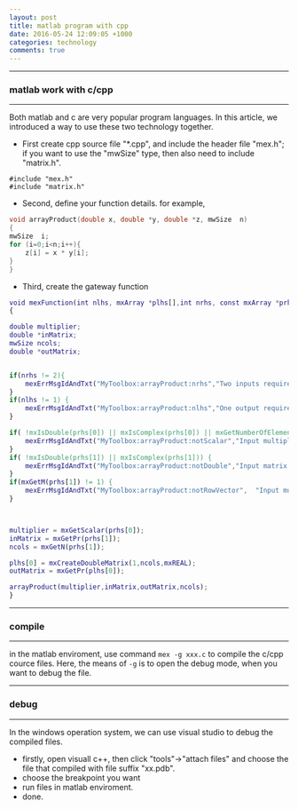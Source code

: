 ```yaml
---
layout: post
title: matlab program with cpp
date: 2016-05-24 12:09:05 +1000 
categories: technology
comments: true
---
```


------------------------------
### matlab work with c/cpp ###
------------------------------


Both matlab and c are very popular program languages. In this article, we introduced a way to use these two technology together. 

- First create cpp source file "*.cpp", and include the header file "mex.h"; if you want to use the "mwSize" type, then also need to include "matrix.h".

```
#include "mex.h"
#include "matrix.h"
```

- Second, define your function details. for example,

```cpp
void arrayProduct(double x, double *y, double *z, mwSize  n)
{
mwSize  i;
for (i=0;i<n;i++){
    z[i] = x * y[i];
}
}
```
    
- Third, create the gateway function

```matlab
void mexFunction(int nlhs, mxArray *plhs[],int nrhs, const mxArray *prhs[])
{

double multiplier;
double *inMatrix;
mwSize ncols;
double *outMatrix;


if(nrhs != 2){
	mexErrMsgIdAndTxt("MyToolbox:arrayProduct:nrhs","Two inputs required.");
}
if(nlhs != 1) {
	mexErrMsgIdAndTxt("MyToolbox:arrayProduct:nlhs","One output required.");
}

if( !mxIsDouble(prhs[0]) || mxIsComplex(prhs[0]) || mxGetNumberOfElements(prhs[0]) != 1 ) {
	mexErrMsgIdAndTxt("MyToolbox:arrayProduct:notScalar","Input multiplier must be a scalar.");
}
if( !mxIsDouble(prhs[1]) || mxIsComplex(prhs[1])) {
	mexErrMsgIdAndTxt("MyToolbox:arrayProduct:notDouble","Input matrix must be type double.");
}
if(mxGetM(prhs[1]) != 1) {
	mexErrMsgIdAndTxt("MyToolbox:arrayProduct:notRowVector",  "Input must be a row vector.");
}



multiplier = mxGetScalar(prhs[0]);
inMatrix = mxGetPr(prhs[1]);
ncols = mxGetN(prhs[1]);

plhs[0] = mxCreateDoubleMatrix(1,ncols,mxREAL);
outMatrix = mxGetPr(plhs[0]);

arrayProduct(multiplier,inMatrix,outMatrix,ncols);
}
```

---------------
### compile ###
---------------

in the matlab enviroment, use command `mex -g xxx.c` to compile the c/cpp cource files. Here, the means of `-g` is to open the debug mode, when you want to debug the file.

-------------
### debug ###
-------------

In the windows operation system, we can use visual studio to debug the compiled files.
- firstly, open visuall c++, then click "tools"->"attach files" and choose the file that compiled with file suffix "xx.pdb".
- choose the breakpoint you want
- run files in matlab enviroment.
- done.